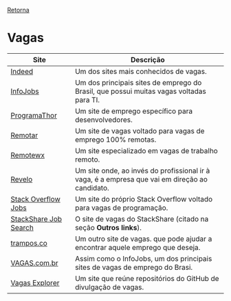 [Retorna](../README.md)

# Vagas

|                              Site                             |                                           Descrição                                            |
|---------------------------------------------------------------|------------------------------------------------------------------------------------------------|
| [Indeed](https://br.indeed.com/)                              | Um dos sites mais conhecidos de vagas.                                                         |
| [InfoJobs](https://www.infojobs.com.br/)                      | Um dos principais sites de emprego do Brasil, que possui muitas vagas voltadas para TI.        |
| [ProgramaThor](https://programathor.com.br/)                  | Um site de emprego específico para desenvolvedores.                                            |
| [Remotar](https://remotar.com.br/)                            | Um site de vagas voltado para vagas de emprego 100% remotas.                                   |
| [Remotewx](https://remotewx.com/)                             | Um site especializado em vagas de trabalho remoto.                                             |
| [Revelo](https://www.revelo.com.br/)                          | Um site onde, ao invés do profissional ir à vaga, é a empresa que vai em direção ao candidato. |
| [Stack Overflow Jobs](https://stackoverflow.com/jobs)         | Um site do próprio Stack Overflow voltado para vagas de programação.                           |
| [StackShare Job Search](https://stackshare.io/jobs)           | O site de vagas do StackShare (citado na seção **Outros links**).                              |
| [trampos.co](https://trampos.co/)                             | Um outro site de vagas. que pode ajudar a encontrar aquele emprego que deseja.                 |
| [VAGAS.com.br](https://www.vagas.com.br/)                     | Assim como o InfoJobs, um dos principais sites de vagas de emprego do Brasi.                   |
| [Vagas Explorer](https://vagasexplorer.netlify.app/dashboard) | Um site que reúne repositórios do GitHub de divulgação de vagas.                               |